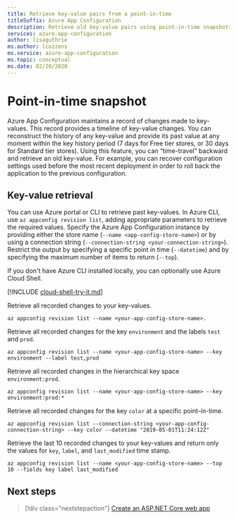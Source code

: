 ```yaml
---
title: Retrieve key-value pairs from a point-in-time
titleSuffix: Azure App Configuration
description: Retrieve old key-value pairs using point-in-time snapshots in Azure App Configuration
services: azure-app-configuration
author: lisaguthrie
ms.author: lcozzens
ms.service: azure-app-configuration
ms.topic: conceptual
ms.date: 02/20/2020
---
```


# Point-in-time snapshot

Azure App Configuration maintains a record of changes made to key-values. This record provides a timeline of key-value changes. You can reconstruct the history of any key-value and provide its past value at any moment within the key history period (7 days for Free tier stores, or 30 days for Standard tier stores). Using this feature, you can “time-travel” backward and retrieve an old key-value. For example, you can recover configuration settings used before the most recent deployment in order to roll back the application to the previous configuration.

## Key-value retrieval

You can use Azure portal or CLI to retrieve past key-values. In Azure CLI, use `az appconfig revision list`, adding appropriate parameters to retrieve the required values.  Specify the Azure App Configuration instance by providing either the store name (`--name <app-config-store-name>`) or by using a connection string (`--connection-string <your-connection-string>`). Restrict the output by specifying a specific point in time (`--datetime`) and by specifying the maximum number of items to return (`--top`).

If you don't have Azure CLI installed locally, you can optionally use Azure Cloud Shell.

[!INCLUDE [cloud-shell-try-it.md](../../includes/cloud-shell-try-it.md)]

Retrieve all recorded changes to your key-values.

```azurecli-interactive
az appconfig revision list --name <your-app-config-store-name>.
```

Retrieve all recorded changes for the key `environment` and the labels `test` and `prod`.

```azurecli-interactive
az appconfig revision list --name <your-app-config-store-name> --key environment --label test,prod
```

Retrieve all recorded changes in the hierarchical key space `environment:prod`.

```azurecli-interactive
az appconfig revision list --name <your-app-config-store-name> --key environment:prod:* 
```

Retrieve all recorded changes for the key `color` at a specific point-in-time.

```azurecli-interactive
az appconfig revision list --connection-string <your-app-config-connection-string> --key color --datetime "2019-05-01T11:24:12Z" 
```

Retrieve the last 10 recorded changes to your key-values and return only the values for `key`, `label`, and `last_modified` time stamp.

```azurecli-interactive
az appconfig revision list --name <your-app-config-store-name> --top 10 --fields key label last_modified
```

## Next steps

> [!div class="nextstepaction"]
> [Create an ASP.NET Core web app](./quickstart-aspnet-core-app.md)  
